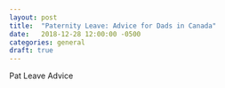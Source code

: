 ```yaml
---
layout: post
title:  "Paternity Leave: Advice for Dads in Canada"
date:   2018-12-28 12:00:00 -0500
categories: general
draft: true
---
```


Pat Leave Advice